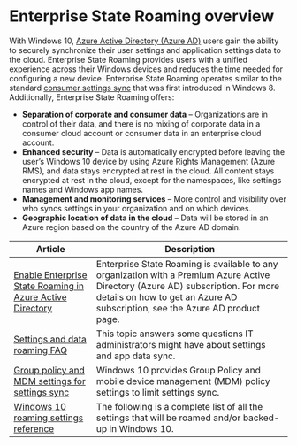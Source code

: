 <properties
    pageTitle="Enterprise State Roaming overview | Microsoft Azure"
    description="Provides information about Enterprise State Roaming settings in Windows devices. Enterprise State Roaming provides users with a unified experience across their Windows devices and reduces the time needed for configuring a new device."
    services="active-directory"
    keywords="what is Enterprise State Roaming, enterprise sync, windows cloud"
    documentationCenter=""
    authors="femila"
    manager="stevenpo"
    editor="curtand"/>

<tags
    ms.service="active-directory"  
    ms.workload="identity"
    ms.tgt_pltfrm="na"
    ms.devlang="na"
    ms.topic="article"
    ms.date="02/04/2016"
    ms.author="femila"/>

# Enterprise State Roaming overview

With Windows 10, [Azure Active Directory (Azure AD)](active-directory-whatis.md) users gain the ability to securely synchronize their user settings and application settings data to the cloud. Enterprise State Roaming provides users with a unified experience across their Windows devices and reduces the time needed for configuring a new device. Enterprise State Roaming operates similar to the standard [consumer settings sync](http://windows.microsoft.com/en-US/windows-8/sync-settings-pcs) that was first introduced in Windows 8. Additionally, Enterprise State Roaming offers:

- **Separation of corporate and consumer data** – Organizations are in control of their data, and there is no mixing of corporate data in a consumer cloud account or consumer data in an enterprise cloud account. 
- **Enhanced security** – Data is automatically encrypted before leaving the user’s Windows 10 device by using Azure Rights Management (Azure RMS), and data stays encrypted at rest in the cloud. All content stays encrypted at rest in the cloud, except for the namespaces, like settings names and Windows app names.  
- **Management and monitoring services** – More control and visibility over who syncs settings in your organization and on which devices. 
- **Geographic location of data in the cloud** – Data will be stored in an Azure region based on the country of the Azure AD domain. 



| Article                                         | Description                                                                                                                                                                                             |
|--------------------------------------------------|---------------------------------------------------------------------------------------------------------------------------------------------------------------------------------------------------------|
| [Enable Enterprise State Roaming in Azure Active Directory](active-directory-windows-enterprise-state-roaming-enable.md) | Enterprise State Roaming is available to any organization with a Premium Azure Active Directory (Azure AD) subscription. For more details on how to get an Azure AD subscription, see the Azure AD product page. |
| [Settings and data roaming FAQ](active-directory-windows-enterprise-state-roaming-faqs.md)                    | This topic answers some questions IT administrators might have about settings and app data sync.                                                                                                        |
| [Group policy and MDM settings for settings sync](active-directory-windows-enterprise-state-roaming-group-policy-settings.md)  | Windows 10 provides Group Policy and mobile device management (MDM) policy settings to limit settings sync.                                                                                             |
| [Windows 10 roaming settings reference](active-directory-windows-enterprise-state-roaming-windows-settings-reference.md)            | The following is a complete list of all the settings that will be roamed and/or backed-up in Windows 10.                                                                                                |

<!--HONumber=Apr16_HO1-->


